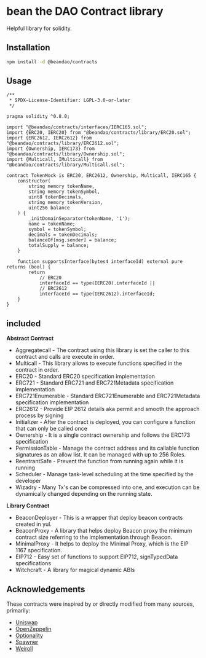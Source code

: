 # bean the DAO Contract library

Helpful library for solidity.


## Installation

```sh
npm install -d @beandao/contracts
```

## Usage

```solidity
/**
 * SPDX-License-Identifier: LGPL-3.0-or-later
 */

pragma solidity ^0.8.0;

import "@beandao/contracts/interfaces/IERC165.sol";
import {ERC20, IERC20} from "@beandao/contracts/library/ERC20.sol";
import {ERC2612, IERC2612} from "@beandao/contracts/library/ERC2612.sol";
import {Ownership, IERC173} from "@beandao/contracts/library/Ownership.sol";
import {Multicall, IMulticall} from "@beandao/contracts/library/Multicall.sol";

contract TokenMock is ERC20, ERC2612, Ownership, Multicall, IERC165 {
    constructor(
        string memory tokenName,
        string memory tokenSymbol,
        uint8 tokenDecimals,
        string memory tokenVersion,
        uint256 balance
    ) {
        _initDomainSeparator(tokenName, '1');
        name = tokenName;
        symbol = tokenSymbol;
        decimals = tokenDecimals;
        balanceOf[msg.sender] = balance;
        totalSupply = balance;
    }

    function supportsInterface(bytes4 interfaceId) external pure returns (bool) {
        return
            // ERC20
            interfaceId == type(IERC20).interfaceId ||
            // ERC2612
            interfaceId == type(IERC2612).interfaceId;
    }
}

```

## included
**Abstract Contract**
* Aggregatecall - The contract using this library is set the caller to this contract and calls are execute in order.
* Multicall - This library allows to execute functions specified in the contract in order.
* ERC20 - Standard ERC20 specification implementation
* ERC721 - Standard ERC721 and ERC721Metadata specification implementation
* ERC721Enumerable - Standard ERC721Enumerable and ERC721Metadata specification implementation
* ERC2612 - Provide EIP 2612 details aka permit and smooth the approach process by signing
* Initializer - After the contract is deployed, you can configure a function that can only be called once
* Ownership - It is a single contract ownership and follows the ERC173 specification
* PermissionTable - Manage the contract address and its callable function signatures as an allow list. It can be managed with up to 256 Roles.
* ReentrantSafe - Prevent the function from running again while it is running
* Scheduler - Manage task-level scheduling at the time specified by the developer
* Wizadry - Many Tx's can be compressed into one, and execution can be dynamically changed depending on the running state.

**Library Contract**
* BeaconDeployer - This is a wrapper that deploy beacon contracts created in yul.
* BeaconProxy - A library that helps deploy Beacon proxy the minimum contract size referring to the implementation through Beacon.
* MinimalProxy - It helps to deploy the Minimal Proxy, which is the EIP 1167 specification.
* EIP712 - Easy set of functions to support EIP712, signTypedData specifications
* Witchcraft - A library for magical dynamic ABIs


## Acknowledgements

These contracts were inspired by or directly modified from many sources, primarily:


- [Uniswap](https://github.com/Uniswap/uniswap-lib)
- [OpenZeppelin](https://github.com/OpenZeppelin/openzeppelin-contracts)
- [Optionality](https://github.com/optionality/clone-factory)
- [Spawner](https://github.com/0age/Spawner)
- [Weiroll](https://github.com/weiroll/weiroll)
